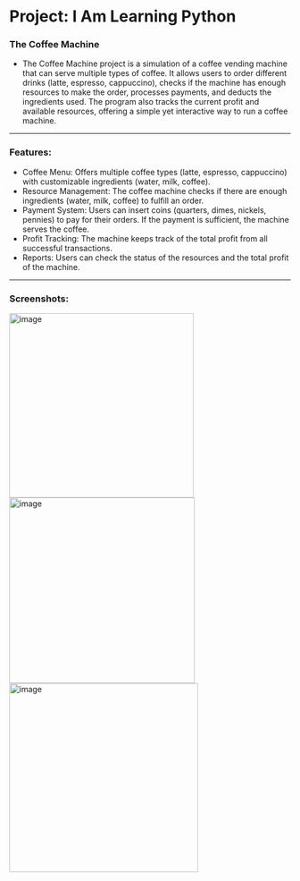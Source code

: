 # Project: I Am Learning Python

### The Coffee Machine

- The Coffee Machine project is a simulation of a coffee vending machine that can serve multiple types of coffee. It allows users to order different drinks (latte, espresso, cappuccino), checks if the machine has enough resources to make the order, processes payments, and deducts the ingredients used. The program also tracks the current profit and available resources, offering a simple yet interactive way to run a coffee machine.

---

### Features:

- Coffee Menu: Offers multiple coffee types (latte, espresso, cappuccino) with customizable ingredients (water, milk, coffee).
- Resource Management: The coffee machine checks if there are enough ingredients (water, milk, coffee) to fulfill an order.
- Payment System: Users can insert coins (quarters, dimes, nickels, pennies) to pay for their orders. If the payment is sufficient, the machine serves the coffee.
- Profit Tracking: The machine keeps track of the total profit from all successful transactions.
- Reports: Users can check the status of the resources and the total profit of the machine.

---

### Screenshots:
<img width="330" alt="image" src="https://github.com/user-attachments/assets/7fee0b55-2752-42aa-958c-dfc1b2447075">
<br>
<img width="332" alt="image" src="https://github.com/user-attachments/assets/9bd99a99-6e1e-4240-9157-3b2119916c95">
<br>
<img width="338" alt="image" src="https://github.com/user-attachments/assets/ded68cc4-4f7b-4700-982a-0d32005d2302">
